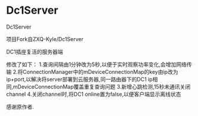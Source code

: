 # Dc1Server
Dc1Server

项目Fork自ZXQ-Kyle/Dc1Server

DC1插座复活的服务器端

修改了如下：
1.查询间隔由1分钟改为5秒,以便于实时观察功率变化,会增加网络传输
2.将ConnectionManager中的mDeviceConnectionMap的key由ip改为ip+port,以解决将server部署到云服务器,同一路由器下的DC1 ip相同,mDeviceConnectionMap覆盖重复查询问题
3.新增心跳检测,15秒未通讯关闭channel
4.关闭channel时,将DC1 online置为false,以便客户端显示离线状态

感谢原作者.
